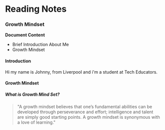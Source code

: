 # Reading Notes

### Growth Mindset

**Document Content**

- Brief Introduction About Me
- Growth Mindset

#### Introduction
Hi my name is Johnny, from Liverpool and i'm a student at Tech Educators.

#### **Growth Mindset**

##### What is Growth Mind Set?

> "A growth mindset believes that one’s fundamental abilities can be developed through perseverance and effort; intelligence and talent are simply good starting points. A growth mindset is synonymous with a love of learning."


